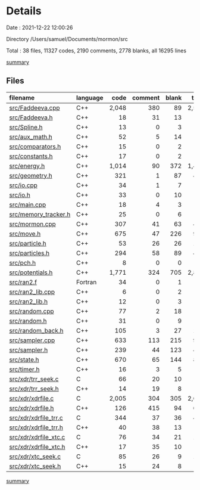 # Details

Date : 2021-12-22 12:00:26

Directory /Users/samuel/Documents/mormon/src

Total : 38 files,  11327 codes, 2190 comments, 2778 blanks, all 16295 lines

[summary](results.md)

## Files
| filename | language | code | comment | blank | total |
| :--- | :--- | ---: | ---: | ---: | ---: |
| [src/Faddeeva.cpp](/src/Faddeeva.cpp) | C++ | 2,048 | 380 | 89 | 2,517 |
| [src/Faddeeva.h](/src/Faddeeva.h) | C++ | 18 | 31 | 13 | 62 |
| [src/Spline.h](/src/Spline.h) | C++ | 13 | 0 | 3 | 16 |
| [src/aux_math.h](/src/aux_math.h) | C++ | 52 | 5 | 14 | 71 |
| [src/comparators.h](/src/comparators.h) | C++ | 15 | 0 | 2 | 17 |
| [src/constants.h](/src/constants.h) | C++ | 17 | 0 | 2 | 19 |
| [src/energy.h](/src/energy.h) | C++ | 1,014 | 90 | 372 | 1,476 |
| [src/geometry.h](/src/geometry.h) | C++ | 321 | 1 | 87 | 409 |
| [src/io.cpp](/src/io.cpp) | C++ | 34 | 1 | 7 | 42 |
| [src/io.h](/src/io.h) | C++ | 33 | 0 | 10 | 43 |
| [src/main.cpp](/src/main.cpp) | C++ | 18 | 4 | 3 | 25 |
| [src/memory_tracker.h](/src/memory_tracker.h) | C++ | 25 | 0 | 6 | 31 |
| [src/mormon.cpp](/src/mormon.cpp) | C++ | 307 | 41 | 63 | 411 |
| [src/move.h](/src/move.h) | C++ | 675 | 47 | 226 | 948 |
| [src/particle.h](/src/particle.h) | C++ | 53 | 26 | 26 | 105 |
| [src/particles.h](/src/particles.h) | C++ | 294 | 58 | 89 | 441 |
| [src/pch.h](/src/pch.h) | C++ | 8 | 0 | 0 | 8 |
| [src/potentials.h](/src/potentials.h) | C++ | 1,771 | 324 | 705 | 2,800 |
| [src/ran2.f](/src/ran2.f) | Fortran | 34 | 0 | 1 | 35 |
| [src/ran2_lib.cpp](/src/ran2_lib.cpp) | C++ | 6 | 0 | 2 | 8 |
| [src/ran2_lib.h](/src/ran2_lib.h) | C++ | 12 | 0 | 3 | 15 |
| [src/random.cpp](/src/random.cpp) | C++ | 77 | 2 | 18 | 97 |
| [src/random.h](/src/random.h) | C++ | 31 | 0 | 9 | 40 |
| [src/random_back.h](/src/random_back.h) | C++ | 105 | 3 | 27 | 135 |
| [src/sampler.cpp](/src/sampler.cpp) | C++ | 633 | 113 | 215 | 961 |
| [src/sampler.h](/src/sampler.h) | C++ | 239 | 44 | 123 | 406 |
| [src/state.h](/src/state.h) | C++ | 670 | 65 | 144 | 879 |
| [src/timer.h](/src/timer.h) | C++ | 16 | 3 | 5 | 24 |
| [src/xdr/trr_seek.c](/src/xdr/trr_seek.c) | C | 66 | 20 | 10 | 96 |
| [src/xdr/trr_seek.h](/src/xdr/trr_seek.h) | C++ | 14 | 19 | 8 | 41 |
| [src/xdr/xdrfile.c](/src/xdr/xdrfile.c) | C | 2,005 | 304 | 305 | 2,614 |
| [src/xdr/xdrfile.h](/src/xdr/xdrfile.h) | C++ | 126 | 415 | 94 | 635 |
| [src/xdr/xdrfile_trr.c](/src/xdr/xdrfile_trr.c) | C | 344 | 37 | 36 | 417 |
| [src/xdr/xdrfile_trr.h](/src/xdr/xdrfile_trr.h) | C++ | 40 | 38 | 13 | 91 |
| [src/xdr/xdrfile_xtc.c](/src/xdr/xdrfile_xtc.c) | C | 76 | 34 | 21 | 131 |
| [src/xdr/xdrfile_xtc.h](/src/xdr/xdrfile_xtc.h) | C++ | 17 | 35 | 10 | 62 |
| [src/xdr/xtc_seek.c](/src/xdr/xtc_seek.c) | C | 85 | 26 | 9 | 120 |
| [src/xdr/xtc_seek.h](/src/xdr/xtc_seek.h) | C++ | 15 | 24 | 8 | 47 |

[summary](results.md)